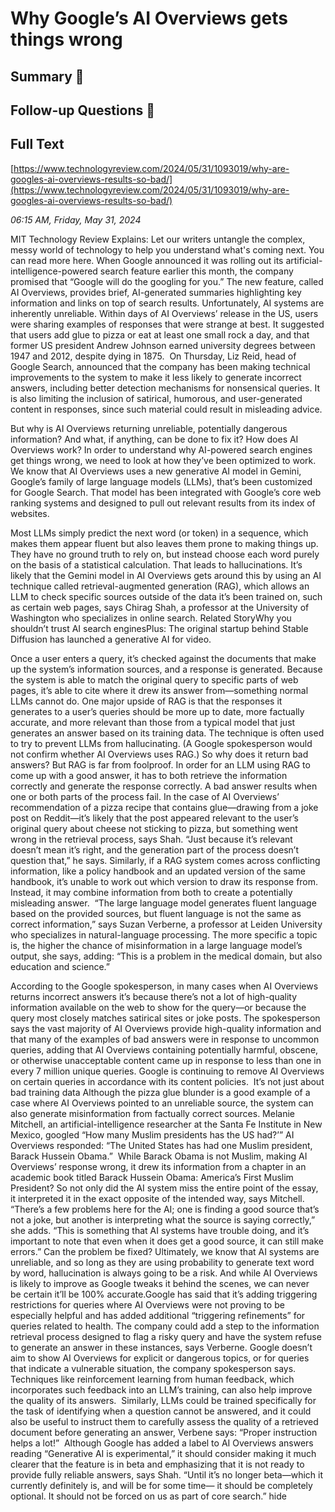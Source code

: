 # Why Google’s AI Overviews gets things wrong

## Summary 🤖



## Follow-up Questions 🤖



## Full Text

[https://www.technologyreview.com/2024/05/31/1093019/why-are-googles-ai-overviews-results-so-bad/](https://www.technologyreview.com/2024/05/31/1093019/why-are-googles-ai-overviews-results-so-bad/)

*06:15 AM, Friday, May 31, 2024*

MIT Technology Review Explains: Let our writers untangle the complex, messy world of technology to help you understand what's coming next. You can read more here. When Google announced it was rolling out its artificial-intelligence-powered search feature earlier this month, the company promised that “Google will do the googling for you.” The new feature, called AI Overviews, provides brief, AI-generated summaries highlighting key information and links on top of search results.  Unfortunately, AI systems are inherently unreliable. Within days of AI Overviews’ release in the US, users were sharing examples of responses that were strange at best. It suggested that users add glue to pizza or eat at least one small rock a day, and that former US president Andrew Johnson earned university degrees between 1947 and 2012, despite dying in 1875.  On Thursday, Liz Reid, head of Google Search, announced that the company has been making technical improvements to the system to make it less likely to generate incorrect answers, including better detection mechanisms for nonsensical queries. It is also limiting the inclusion of satirical, humorous, and user-generated content in responses, since such material could result in misleading advice.

But why is AI Overviews returning unreliable, potentially dangerous information? And what, if anything, can be done to fix it? How does AI Overviews work? In order to understand why AI-powered search engines get things wrong, we need to look at how they’ve been optimized to work. We know that AI Overviews uses a new generative AI model in Gemini, Google’s family of large language models (LLMs), that’s been customized for Google Search. That model has been integrated with Google’s core web ranking systems and designed to pull out relevant results from its index of websites.

Most LLMs simply predict the next word (or token) in a sequence, which makes them appear fluent but also leaves them prone to making things up. They have no ground truth to rely on, but instead choose each word purely on the basis of a statistical calculation. That leads to hallucinations. It’s likely that the Gemini model in AI Overviews gets around this by using an AI technique called retrieval-augmented generation (RAG), which allows an LLM to check specific sources outside of the data it’s been trained on, such as certain web pages, says Chirag Shah, a professor at the University of Washington who specializes in online search. Related StoryWhy you shouldn’t trust AI search enginesPlus: The original startup behind Stable Diffusion has launched a generative AI for video.

Once a user enters a query, it’s checked against the documents that make up the system’s information sources, and a response is generated. Because the system is able to match the original query to specific parts of web pages, it’s able to cite where it drew its answer from—something normal LLMs cannot do. One major upside of RAG is that the responses it generates to a user’s queries should be more up to date, more factually accurate, and more relevant than those from a typical model that just generates an answer based on its training data. The technique is often used to try to prevent LLMs from hallucinating. (A Google spokesperson would not confirm whether AI Overviews uses RAG.) So why does it return bad answers? But RAG is far from foolproof. In order for an LLM using RAG to come up with a good answer, it has to both retrieve the information correctly and generate the response correctly. A bad answer results when one or both parts of the process fail.  In the case of AI Overviews’ recommendation of a pizza recipe that contains glue—drawing from a joke post on Reddit—it’s likely that the post appeared relevant to the user’s original query about cheese not sticking to pizza, but something went wrong in the retrieval process, says Shah. “Just because it’s relevant doesn’t mean it’s right, and the generation part of the process doesn’t question that,” he says. Similarly, if a RAG system comes across conflicting information, like a policy handbook and an updated version of the same handbook, it’s unable to work out which version to draw its response from. Instead, it may combine information from both to create a potentially misleading answer.  “The large language model generates fluent language based on the provided sources, but fluent language is not the same as correct information,” says Suzan Verberne, a professor at Leiden University who specializes in natural-language processing. The more specific a topic is, the higher the chance of misinformation in a large language model’s output, she says, adding: “This is a problem in the medical domain, but also education and science.”

According to the Google spokesperson, in many cases when AI Overviews returns incorrect answers it’s because there’s not a lot of high-quality information available on the web to show for the query—or because the query most closely matches satirical sites or joke posts. The spokesperson says the vast majority of AI Overviews provide high-quality information and that many of the examples of bad answers were in response to uncommon queries, adding that AI Overviews containing potentially harmful, obscene, or otherwise unacceptable content came up in response to less than one in every 7 million unique queries. Google is continuing to remove AI Overviews on certain queries in accordance with its content policies.  It’s not just about bad training data Although the pizza glue blunder is a good example of a case where AI Overviews pointed to an unreliable source, the system can also generate misinformation from factually correct sources. Melanie Mitchell, an artificial-intelligence researcher at the Santa Fe Institute in New Mexico, googled “How many Muslim presidents has the US had?’” AI Overviews responded: “The United States has had one Muslim president, Barack Hussein Obama.”  While Barack Obama is not Muslim, making AI Overviews’ response wrong, it drew its information from a chapter in an academic book titled Barack Hussein Obama: America’s First Muslim President? So not only did the AI system miss the entire point of the essay, it interpreted it in the exact opposite of the intended way, says Mitchell. “There’s a few problems here for the AI; one is finding a good source that’s not a joke, but another is interpreting what the source is saying correctly,” she adds. “This is something that AI systems have trouble doing, and it’s important to note that even when it does get a good source, it can still make errors.” Can the problem be fixed? Ultimately, we know that AI systems are unreliable, and so long as they are using probability to generate text word by word, hallucination is always going to be a risk. And while AI Overviews is likely to improve as Google tweaks it behind the scenes, we can never be certain it’ll be 100% accurate.Google has said that it’s adding triggering restrictions for queries where AI Overviews were not proving to be especially helpful and has added additional “triggering refinements” for queries related to health. The company could add a step to the information retrieval process designed to flag a risky query and have the system refuse to generate an answer in these instances, says Verberne. Google doesn’t aim to show AI Overviews for explicit or dangerous topics, or for queries that indicate a vulnerable situation, the company spokesperson says. Techniques like reinforcement learning from human feedback, which incorporates such feedback into an LLM’s training, can also help improve the quality of its answers.  Similarly, LLMs could be trained specifically for the task of identifying when a question cannot be answered, and it could also be useful to instruct them to carefully assess the quality of a retrieved document before generating an answer, Verbene says: “Proper instruction helps a lot!”  Although Google has added a label to AI Overviews answers reading “Generative AI is experimental,” it should consider making it much clearer that the feature is in beta and emphasizing that it is not ready to provide fully reliable answers, says Shah. “Until it’s no longer beta—which it currently definitely is, and will be for some time— it should be completely optional. It should not be forced on us as part of core search.” hide

